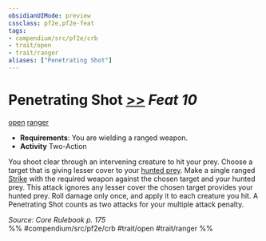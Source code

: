 ```yaml
---
obsidianUIMode: preview
cssclass: pf2e,pf2e-feat
tags:
- compendium/src/pf2e/crb
- trait/open
- trait/ranger
aliases: ["Penetrating Shot"]
---
```

# Penetrating Shot  [>>](../../Rules/core-rulebook/chapter-9-playing-the-game.md#Actions "Two-Action") *Feat 10*  
[open](../../Rules/traits/open.md)  [ranger](../../Rules/traits/ranger.md)  

- **Requirements**: You are wielding a ranged weapon.
- **Activity** Two-Action

You shoot clear through an intervening creature to hit your prey. Choose a target that is giving lesser cover to your [hunted prey](../../Rules/actions/hunt-prey.md). Make a single ranged [Strike](../../Rules/actions/strike.md) with the required weapon against the chosen target and your hunted prey. This attack ignores any lesser cover the chosen target provides your hunted prey. Roll damage only once, and apply it to each creature you hit. A Penetrating Shot counts as two attacks for your multiple attack penalty.

*Source: Core Rulebook p. 175*  
%% #compendium/src/pf2e/crb #trait/open #trait/ranger %%